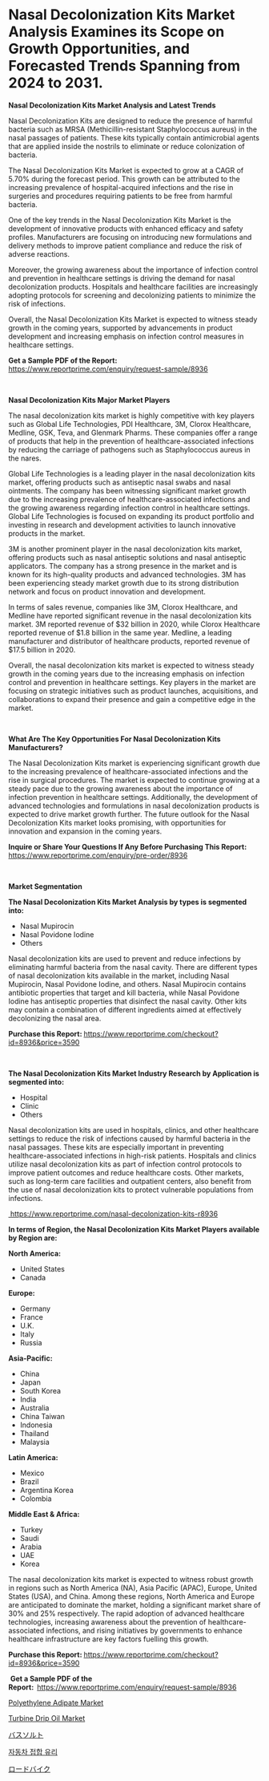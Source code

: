 <p><h1>Nasal Decolonization Kits Market Analysis Examines its Scope on Growth Opportunities, and Forecasted Trends Spanning from 2024 to 2031.</h1></p><p><strong>Nasal Decolonization Kits Market Analysis and Latest Trends</strong></p>
<p><p>Nasal Decolonization Kits are designed to reduce the presence of harmful bacteria such as MRSA (Methicillin-resistant Staphylococcus aureus) in the nasal passages of patients. These kits typically contain antimicrobial agents that are applied inside the nostrils to eliminate or reduce colonization of bacteria.</p><p>The Nasal Decolonization Kits Market is expected to grow at a CAGR of 5.70% during the forecast period. This growth can be attributed to the increasing prevalence of hospital-acquired infections and the rise in surgeries and procedures requiring patients to be free from harmful bacteria.</p><p>One of the key trends in the Nasal Decolonization Kits Market is the development of innovative products with enhanced efficacy and safety profiles. Manufacturers are focusing on introducing new formulations and delivery methods to improve patient compliance and reduce the risk of adverse reactions.</p><p>Moreover, the growing awareness about the importance of infection control and prevention in healthcare settings is driving the demand for nasal decolonization products. Hospitals and healthcare facilities are increasingly adopting protocols for screening and decolonizing patients to minimize the risk of infections.</p><p>Overall, the Nasal Decolonization Kits Market is expected to witness steady growth in the coming years, supported by advancements in product development and increasing emphasis on infection control measures in healthcare settings.</p></p>
<p><strong>Get a Sample PDF of the Report:&nbsp;</strong> <a href="https://www.reportprime.com/enquiry/request-sample/8936">https://www.reportprime.com/enquiry/request-sample/8936</a></p>
<p>&nbsp;</p>
<p><strong>Nasal Decolonization Kits Major Market Players</strong></p>
<p><p>The nasal decolonization kits market is highly competitive with key players such as Global Life Technologies, PDI Healthcare, 3M, Clorox Healthcare, Medline, GSK, Teva, and Glenmark Pharms. These companies offer a range of products that help in the prevention of healthcare-associated infections by reducing the carriage of pathogens such as Staphylococcus aureus in the nares.</p><p>Global Life Technologies is a leading player in the nasal decolonization kits market, offering products such as antiseptic nasal swabs and nasal ointments. The company has been witnessing significant market growth due to the increasing prevalence of healthcare-associated infections and the growing awareness regarding infection control in healthcare settings. Global Life Technologies is focused on expanding its product portfolio and investing in research and development activities to launch innovative products in the market.</p><p>3M is another prominent player in the nasal decolonization kits market, offering products such as nasal antiseptic solutions and nasal antiseptic applicators. The company has a strong presence in the market and is known for its high-quality products and advanced technologies. 3M has been experiencing steady market growth due to its strong distribution network and focus on product innovation and development.</p><p>In terms of sales revenue, companies like 3M, Clorox Healthcare, and Medline have reported significant revenue in the nasal decolonization kits market. 3M reported revenue of $32 billion in 2020, while Clorox Healthcare reported revenue of $1.8 billion in the same year. Medline, a leading manufacturer and distributor of healthcare products, reported revenue of $17.5 billion in 2020.</p><p>Overall, the nasal decolonization kits market is expected to witness steady growth in the coming years due to the increasing emphasis on infection control and prevention in healthcare settings. Key players in the market are focusing on strategic initiatives such as product launches, acquisitions, and collaborations to expand their presence and gain a competitive edge in the market.</p></p>
<p>&nbsp;</p>
<p><strong>What Are The Key Opportunities For Nasal Decolonization Kits Manufacturers?</strong></p>
<p><p>The Nasal Decolonization Kits market is experiencing significant growth due to the increasing prevalence of healthcare-associated infections and the rise in surgical procedures. The market is expected to continue growing at a steady pace due to the growing awareness about the importance of infection prevention in healthcare settings. Additionally, the development of advanced technologies and formulations in nasal decolonization products is expected to drive market growth further. The future outlook for the Nasal Decolonization Kits market looks promising, with opportunities for innovation and expansion in the coming years.</p></p>
<p><strong>Inquire or Share Your Questions If Any Before Purchasing This Report:</strong> <a href="https://www.reportprime.com/enquiry/pre-order/8936">https://www.reportprime.com/enquiry/pre-order/8936</a></p>
<p>&nbsp;</p>
<p><strong>Market Segmentation</strong></p>
<p><strong>The Nasal Decolonization Kits Market Analysis by types is segmented into:</strong></p>
<p><ul><li>Nasal Mupirocin</li><li>Nasal Povidone Iodine</li><li>Others</li></ul></p>
<p><p>Nasal decolonization kits are used to prevent and reduce infections by eliminating harmful bacteria from the nasal cavity. There are different types of nasal decolonization kits available in the market, including Nasal Mupirocin, Nasal Povidone Iodine, and others. Nasal Mupirocin contains antibiotic properties that target and kill bacteria, while Nasal Povidone Iodine has antiseptic properties that disinfect the nasal cavity. Other kits may contain a combination of different ingredients aimed at effectively decolonizing the nasal area.</p></p>
<p><strong>Purchase this Report:&nbsp;</strong><a href="https://www.reportprime.com/checkout?id=8936&price=3590">https://www.reportprime.com/checkout?id=8936&price=3590</a></p>
<p>&nbsp;</p>
<p><strong>The Nasal Decolonization Kits Market Industry Research by Application is segmented into:</strong></p>
<p><ul><li>Hospital</li><li>Clinic</li><li>Others</li></ul></p>
<p><p>Nasal decolonization kits are used in hospitals, clinics, and other healthcare settings to reduce the risk of infections caused by harmful bacteria in the nasal passages. These kits are especially important in preventing healthcare-associated infections in high-risk patients. Hospitals and clinics utilize nasal decolonization kits as part of infection control protocols to improve patient outcomes and reduce healthcare costs. Other markets, such as long-term care facilities and outpatient centers, also benefit from the use of nasal decolonization kits to protect vulnerable populations from infections.</p></p>
<p><a href="https://www.reportprime.com/nasal-decolonization-kits-r8936">&nbsp;https://www.reportprime.com/nasal-decolonization-kits-r8936</a></p>
<p><strong>In terms of Region, the Nasal Decolonization Kits Market Players available by Region are:</strong></p>
<p>
    <p> <strong> North America: </strong>
        <ul>
            <li>United States</li>
            <li>Canada</li>
        </ul>
        </p> 
    <p> <strong> Europe: </strong>
        <ul>
            <li>Germany</li>
            <li>France</li>
            <li>U.K.</li>
            <li>Italy</li>
            <li>Russia</li>
        </ul>
        </p> 
    <p> <strong> Asia-Pacific: </strong>
        <ul>
            <li>China</li>
            <li>Japan</li>
            <li>South Korea</li>
            <li>India</li>
            <li>Australia</li>
            <li>China Taiwan</li>
            <li>Indonesia</li>
            <li>Thailand</li>
            <li>Malaysia</li>
        </ul>
        </p> 
    <p> <strong> Latin America: </strong>
        <ul>
            <li>Mexico</li>
            <li>Brazil</li>
            <li>Argentina Korea</li>
            <li>Colombia</li>
        </ul>
        </p> 
    <p> <strong> Middle East & Africa: </strong>
        <ul>
            <li>Turkey</li>
            <li>Saudi</li>
            <li>Arabia</li>
            <li>UAE</li>
            <li>Korea</li>
        </ul>
    </p>
    </p>
<p><p>The nasal decolonization kits market is expected to witness robust growth in regions such as North America (NA), Asia Pacific (APAC), Europe, United States (USA), and China. Among these regions, North America and Europe are anticipated to dominate the market, holding a significant market share of 30% and 25% respectively. The rapid adoption of advanced healthcare technologies, increasing awareness about the prevention of healthcare-associated infections, and rising initiatives by governments to enhance healthcare infrastructure are key factors fuelling this growth.</p></p>
<p><strong>Purchase this Report: </strong><a href="https://www.reportprime.com/checkout?id=8936&price=3590">https://www.reportprime.com/checkout?id=8936&price=3590</a></p>
<p>&nbsp;<strong>Get a Sample PDF of the Report:&nbsp;&nbsp;</strong><a href="https://www.reportprime.com/enquiry/request-sample/8936">https://www.reportprime.com/enquiry/request-sample/8936</a></p>
<p><strong></strong></p>
<p><p><a href="https://issuu.com/reportprime-2/docs/polyethylene-adipate-market-size-2030.pptx">Polyethylene Adipate Market</a></p><p><a href="https://issuu.com/reportprime-2/docs/turbine-drip-oil-market-size-2030.pptx">Turbine Drip Oil Market</a></p><p><a href="https://github.com/jkjreqjscoxx7/Market-Research-Report-List-1/blob/main/500876923243.md">バスソルト</a></p><p><a href="https://medium.com/@kellyclarkson42/%EC%9E%90%EB%8F%99%EC%B0%A8-%EC%A0%81%EC%B8%B5-%EC%9C%A0%EB%A6%AC-%EC%8B%9C%EC%9E%A5-%EC%9C%A0%ED%98%95-%EC%9D%91%EC%9A%A9-%EB%B0%8F-%EC%A7%80%EB%A6%AC%EC%A0%81%EC%9D%B8-%EC%A2%85%ED%95%A9-%ED%8F%89%EA%B0%80-acd0d8ca81b4">자동차 접합 유리</a></p><p><a href="https://medium.com/@billyarton5656871/%E3%83%AD%E3%83%BC%E3%83%89%E3%83%90%E3%82%A4%E3%82%AF%E3%81%AE%E5%B8%82%E5%A0%B4%E3%82%B7%E3%82%A7%E3%82%A2%E3%81%AE%E9%80%B2%E5%8C%96%E3%81%A8%E5%B8%82%E5%A0%B4%E6%88%90%E9%95%B7%E3%83%88%E3%83%AC%E3%83%B3%E3%83%89-2024%E5%B9%B4-2031%E5%B9%B4-15a80f838fdf">ロードバイク</a></p></p>